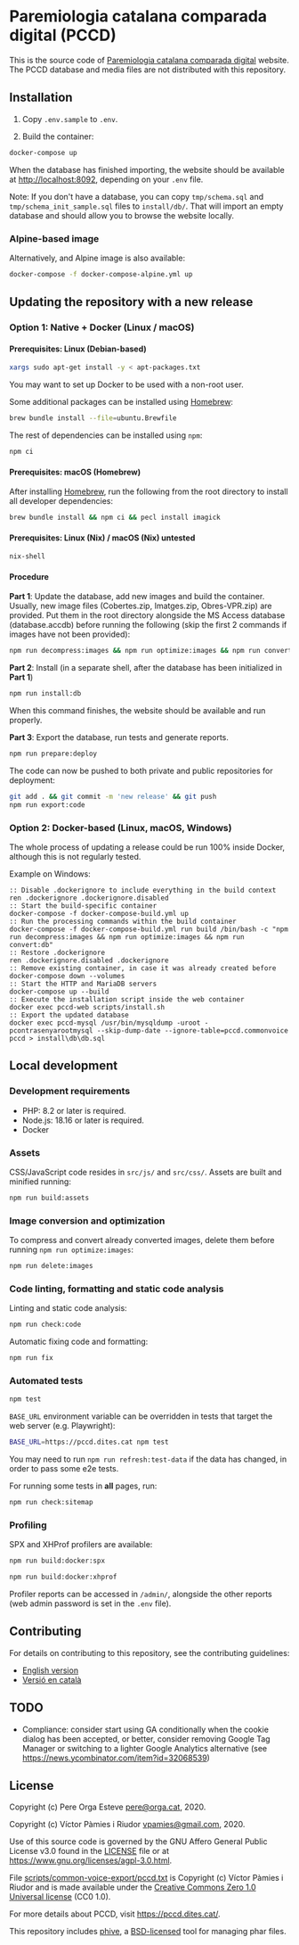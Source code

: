 # Paremiologia catalana comparada digital (PCCD)

This is the source code of [Paremiologia catalana comparada digital](https://pccd.dites.cat/) website. The PCCD database
and media files are not distributed with this repository.

## Installation

1. Copy `.env.sample` to `.env`.

2. Build the container:

```bash
docker-compose up
```

When the database has finished importing, the website should be available at <http://localhost:8092>, depending on your
`.env` file.

Note: If you don't have a database, you can copy `tmp/schema.sql` and `tmp/schema_init_sample.sql` files to
`install/db/`. That will import an empty database and should allow you to browse the website locally.

### Alpine-based image

Alternatively, and Alpine image is also available:

```bash
docker-compose -f docker-compose-alpine.yml up
```

## Updating the repository with a new release

### Option 1: Native + Docker (Linux / macOS)

#### Prerequisites: Linux (Debian-based)

```bash
xargs sudo apt-get install -y < apt-packages.txt
```

You may want to set up Docker to be used with a non-root user.

Some additional packages can be installed using [Homebrew](https://brew.sh/):

```bash
brew bundle install --file=ubuntu.Brewfile
```

The rest of dependencies can be installed using `npm`:

```bash
npm ci
```

#### Prerequisites: macOS (Homebrew)

After installing [Homebrew](https://brew.sh/), run the following from the root directory to install all developer
dependencies:

```bash
brew bundle install && npm ci && pecl install imagick
```

#### Prerequisites: Linux (Nix) / macOS (Nix) untested

```bash
nix-shell
```

#### Procedure

**Part 1**: Update the database, add new images and build the container. Usually, new image files (Cobertes.zip,
Imatges.zip, Obres-VPR.zip) are provided. Put them in the root directory alongside the MS Access database
(database.accdb) before running the following (skip the first 2 commands if images have not been provided):

```bash
npm run decompress:images && npm run optimize:images && npm run convert:db && npm run build:docker
```

**Part 2**: Install (in a separate shell, after the database has been initialized in **Part 1**)

```bash
npm run install:db
```

When this command finishes, the website should be available and run properly.

**Part 3**: Export the database, run tests and generate reports.

```bash
npm run prepare:deploy
```

The code can now be pushed to both private and public repositories for deployment:

```bash
git add . && git commit -m 'new release' && git push
npm run export:code
```

### Option 2: Docker-based (Linux, macOS, Windows)

The whole process of updating a release could be run 100% inside Docker, although this is not regularly tested.

Example on Windows:

```batch
:: Disable .dockerignore to include everything in the build context
ren .dockerignore .dockerignore.disabled
:: Start the build-specific container
docker-compose -f docker-compose-build.yml up
:: Run the processing commands within the build container
docker-compose -f docker-compose-build.yml run build /bin/bash -c "npm run decompress:images && npm run optimize:images && npm run convert:db"
:: Restore .dockerignore
ren .dockerignore.disabled .dockerignore
:: Remove existing container, in case it was already created before
docker-compose down --volumes
:: Start the HTTP and MariaDB servers
docker-compose up --build
:: Execute the installation script inside the web container
docker exec pccd-web scripts/install.sh
:: Export the updated database
docker exec pccd-mysql /usr/bin/mysqldump -uroot -pcontrasenyarootmysql --skip-dump-date --ignore-table=pccd.commonvoice pccd > install\db\db.sql
```

## Local development

### Development requirements

- PHP: 8.2 or later is required.
- Node.js: 18.16 or later is required.
- Docker

### Assets

CSS/JavaScript code resides in `src/js/` and `src/css/`. Assets are built and minified running:

```bash
npm run build:assets
```

### Image conversion and optimization

To compress and convert already converted images, delete them before running `npm run optimize:images`:

```bash
npm run delete:images
```

### Code linting, formatting and static code analysis

Linting and static code analysis:

```bash
npm run check:code
```

Automatic fixing code and formatting:

```bash
npm run fix
```

### Automated tests

```bash
npm test
```

`BASE_URL` environment variable can be overridden in tests that target the web server (e.g. Playwright):

```bash
BASE_URL=https://pccd.dites.cat npm test
```

You may need to run `npm run refresh:test-data` if the data has changed, in order to pass some e2e tests.

For running some tests in **all** pages, run:

```bash
npm run check:sitemap
```

### Profiling

SPX and XHProf profilers are available:

```bash
npm run build:docker:spx
```

```bash
npm run build:docker:xhprof
```

Profiler reports can be accessed in `/admin/`, alongside the other reports (web admin password is set in the `.env`
file).

## Contributing

For details on contributing to this repository, see the contributing guidelines:

- [English version](CONTRIBUTING.md)
- [Versió en català](CONTRIBUTING_ca.md)

## TODO

- Compliance: consider start using GA conditionally when the cookie dialog has been accepted, or better, consider
  removing Google Tag Manager or switching to a lighter Google Analytics alternative (see
  <https://news.ycombinator.com/item?id=32068539>)

## License

Copyright (c) Pere Orga Esteve <pere@orga.cat>, 2020.

Copyright (c) Víctor Pàmies i Riudor <vpamies@gmail.com>, 2020.

Use of this source code is governed by the GNU Affero General Public License v3.0 found in the [LICENSE](LICENSE) file
or at <https://www.gnu.org/licenses/agpl-3.0.html>.

File [scripts/common-voice-export/pccd.txt](scripts/common-voice-export/pccd.txt)
is Copyright (c) Víctor Pàmies i Riudor and is made available under the
[Creative Commons Zero 1.0 Universal license](https://creativecommons.org/publicdomain/zero/1.0/) (CC0 1.0).

For more details about PCCD, visit <https://pccd.dites.cat/>.

This repository includes [phive](https://phar.io/), a [BSD-licensed](tools/LICENSE.txt) tool for managing phar files.
